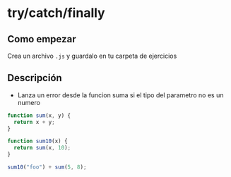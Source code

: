 # try/catch/finally

## Como empezar

Crea un archivo `.js` y guardalo en tu carpeta de ejercicios

## Descripción

- Lanza un error desde la funcion suma si el tipo del parametro no es un numero

```js
function sum(x, y) {
  return x + y;
}

function sum10(x) {
  return sum(x, 10);
}

sum10("foo") + sum(5, 8);
```

